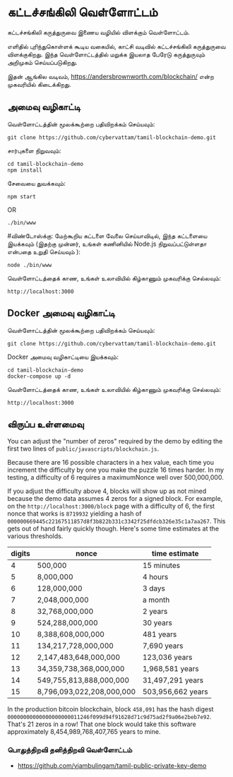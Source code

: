 # கட்டச்சங்கிலி வெள்ளோட்டம்
கட்டச்சங்கிலி கருத்துருவை இணைய வழியில் விளக்கும் வெள்ளோட்டம். 

எளிதில் புரிந்துகொள்ளக் கூடிய வகையில், காட்சி வடிவில் கட்டச்சங்கிலி கருத்துருவை விளக்குகிறது. 
இந்த வெள்ளோட்டத்தில் மறுக்க இயலாத பேரேடு கருத்துருவும் அறிமுகம் செய்யப்படுகிறது. 

இதன் ஆங்கில வடிவம், https://andersbrownworth.com/blockchain/ என்ற முகவரியில் கிடைக்கிறது.

## அமைவு வழிகாட்டி
வெள்ளோட்டத்தின் மூலக்கூற்றை பதிவிறக்கம் செய்யவும்:

```
git clone https://github.com/cybervattam/tamil-blockchain-demo.git
```

சார்புகளை நிறுவவும்:

```
cd tamil-blockchain-demo
npm install
```
சேவையை துவக்கவும்:

```
npm start
```

OR

```
./bin/www
```
#விண்டோஸ்க்கு: மேற்கூறிய கட்டளை வேலை செய்யாவிடில், இந்த கட்டளையை இயக்கவும் (இதற்கு முன்னர், உங்கள் கணினியில் Node.js நிறுவப்பட்டுள்ளதா என்பதை உறுதி செய்யவும் ):
```
node ./bin/www      
```

வெள்ளோட்டத்தைக் காண, உங்கள் உலாவியில் கிழ்காணும் முகவரிக்கு செல்லவும்:

```
http://localhost:3000
```

## Docker அமைவு வழிகாட்டி

வெள்ளோட்டத்தின் மூலக்கூற்றை பதிவிறக்கம் செய்யவும்:

```
git clone https://github.com/cybervattam/tamil-blockchain-demo.git
```

Docker அமைவு வழிகாட்டியை இயக்கவும்:

```
cd tamil-blockchain-demo
docker-compose up -d
```

வெள்ளோட்டத்தைக் காண, உங்கள் உலாவியில் கிழ்காணும் முகவரிக்கு செல்லவும்:

```
http://localhost:3000
```

## விருப்ப உள்ளமைவு
You can adjust the "number of zeros" required by the demo by editing the first two lines of
`public/javascripts/blockchain.js`.

Because there are 16 possible characters in a hex value, each time you increment the difficulty
by one you make the puzzle 16 times harder. In my testing, a difficulty of 6 requires a
maximumNonce well over 500,000,000.

If you adjust the difficulty above 4, blocks will show up as not mined because the demo data
assumes 4 zeros for a signed block. For example, on the `http://localhost:3000/block` page
with a difficulty of 6, the first nonce that works is `8719932` yielding a hash of
`000000669445c22167511857d8f3b822b331c3342f25dfdcb326e35c1a7aa267`. This gets out of hand fairly
quickly though. Here's some time estimates at the various thresholds.

|digits|nonce|time estimate|
|------|-------|-------------|
|4|500,000|15 minutes
|5|8,000,000|4 hours
|6|128,000,000|3 days
|7|2,048,000,000|a month
|8|32,768,000,000|2 years
|9|524,288,000,000|30 years
|10|8,388,608,000,000|481 years
|11|134,217,728,000,000|7,690 years
|12|2,147,483,648,000,000|123,036 years
|13|34,359,738,368,000,000|1,968,581 years
|14|549,755,813,888,000,000|31,497,291 years
|15|8,796,093,022,208,000,000|503,956,662 years

In the production bitcoin blockchain, block `458,091` has the hash digest
`00000000000000000000011246f099d94f91628d71c9d75ad2f9a06e2beb7e92`. That's 21 zeros in a row!
That one block would take this software approximately 8,454,989,768,407,765 years to mine.

### பொதுத்திறவி தனித்திறவி வெள்ளோட்டம்

* https://github.com/vjambulingam/tamil-public-private-key-demo

